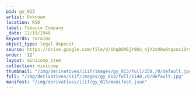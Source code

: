 ```yaml
---
pid: gy_013
artist: Unknown
location: RSD
label: Tobacco Company
_date: 11/19/1948
keywords: roraima
object_type: legal deposit
source: https://drive.google.com/file/d/1hq8GMSjY9Kn_njY3z9Ow6tqsnxiOrvs2/view?usp=sharing
order: '12'
layout: minicomp_item
collection: minicomp
thumbnail: "/img/derivatives/iiif/images/gy_013/full/250,/0/default.jpg"
full: "/img/derivatives/iiif/images/gy_013/full/1140,/0/default.jpg"
manifest: "/img/derivatives/iiif/gy_013/manifest.json"
---
```

